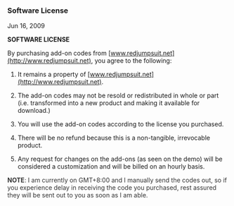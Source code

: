 ### Software License

Jun 16, 2009

__SOFTWARE LICENSE__

By purchasing add-on codes from [www.redjumpsuit.net](http://www.redjumpsuit.net), you agree to the following:

1. It remains a property of [www.redjumpsuit.net](http://www.redjumpsuit.net).

2. The add-on codes may not be resold or redistributed in whole or part (i.e. transformed into a new product and making it available for download.)

3. You will use the add-on codes according to the license you purchased.

4. There will be no refund because this is a non-tangible, irrevocable product.

5. Any request for changes on the add-ons (as seen on the demo) will be considered a customization and will be billed on an hourly basis.

<span style="color: #333;">__NOTE__: I am currently on GMT+8:00 and I manually send the codes out, so if you experience delay in receiving the code you purchased, rest assured they will be sent out to you as soon as I am able.</span>
